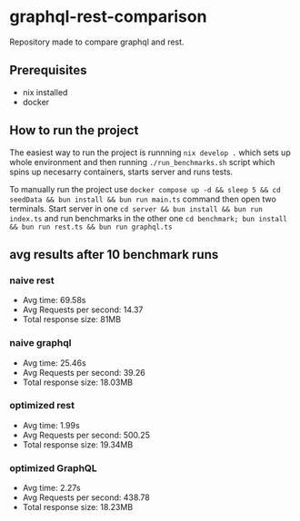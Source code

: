 # graphql-rest-comparison
Repository made to compare graphql and rest. 

## Prerequisites
- nix installed
- docker

## How to run the project
The easiest way to run the project is runnning `nix develop .` which sets up whole environment
and then running `./run_benchmarks.sh` script which spins up necesarry containers, starts server and runs tests. 

To manually run the project use `docker compose up -d && sleep 5 && cd seedData && bun install && bun run main.ts` command
then open two terminals. Start server in one `cd server && bun install && bun run index.ts`
and run benchmarks in the other one `cd benchmark; bun install && bun run rest.ts && bun run graphql.ts`

## avg results after 10 benchmark runs
### naive rest
- Avg time: 69.58s
- Avg Requests per second: 14.37
- Total response size: 81MB
### naive graphql
- Avg time: 25.46s
- Avg Requests per second: 39.26
- Total response size: 18.03MB
### optimized rest
- Avg time: 1.99s
- Avg Requests per second: 500.25
- Total response size: 19.34MB
### optimized GraphQL
- Avg time: 2.27s
- Avg Requests per second: 438.78
- Total response size: 18.23MB


